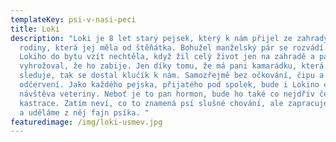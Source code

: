 ```yaml
---
templateKey: psi-v-nasi-peci
title: Loki
description: "Loki je 8 let starý pejsek, který k nám přijel ze zahrady jedné
  rodiny, která jej měla od štěňátka. Bohužel manželský pár se rozvádí. Paní si
  Lokiho do bytu vzít nechtěla, když žil celý život jen na zahradě a pán
  vyhrožoval, že ho zabije. Jen díky tomu, že má pani kamarádku, která nás
  sleduje, tak se dostal klučík k nám. Samozřejmě bez očkování, čipu a
  odčervení. Jako každého pejska, přijatého pod spolek, bude i Lokino čekat
  návštěva veteriny. Neboť je to pan hormon, bude ho také co nejdřív čekat
  kastrace. Zatím neví, co to znamená psí slušné chování, ale zapracujeme na tom
  a uděláme z něj fajn psíka. "
featuredimage: /img/loki-usmev.jpg
---
```

